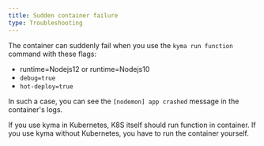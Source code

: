 ```yaml
---
title: Sudden container failure
type: Troubleshooting
---
```


The container can suddenly fail when you use the `kyma run function` command with these flags:
- runtime=Nodejs12 or runtime=Nodejs10
- `debug=true`
- `hot-deploy=true`

In such a case, you can see the `[nodemon] app crashed` message in the container's logs.

If you use kyma in Kubernetes, K8S itself should run function in container.
If you use kyma without Kubernetes, you have to run the container yourself. 
